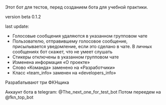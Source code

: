 Этот бот для тестов, перед созданием бота для учебной практики.

version beta 0.1.2

last update:
* Голосовые сообщения удаляются в указанном групповом чате
* Пользователю, отправившему голосовое сообщение, присылывается уведомление, если это сделано в чате. 
  В личных сообщениях бот скажет, что не умеет слушать
* Стикеры отключены в указанном групповом чате
* Изменена информация «О проекте»
* Слово «Команда» заменено на «Разработчики»
* Класс «team_info» заменен на «developers_info»

Разрабатывают три ФКНщика

Аккаунт бота в telegram: @The_next_one_for_test_bot
Потом переедем на @fkn_top_bot
























